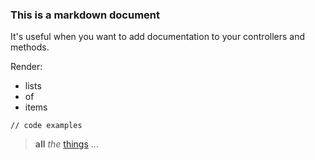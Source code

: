 ### This is a markdown document

It's useful when you want to add documentation to your controllers and methods.

Render:

- lists
- of
- items

```
// code examples
```

> **all** *the* [things](http:www.google.com) ...